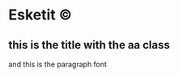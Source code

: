 <html>
<title>AlondraR</title>
</head>
<body>
<h1 align= "left">Esketit &copy</h1>
<h2 class="aa"> this is the title with the aa class</h2>
<p class="a"> and this is the paragraph font  </p>

</body>
</head>
</html>
